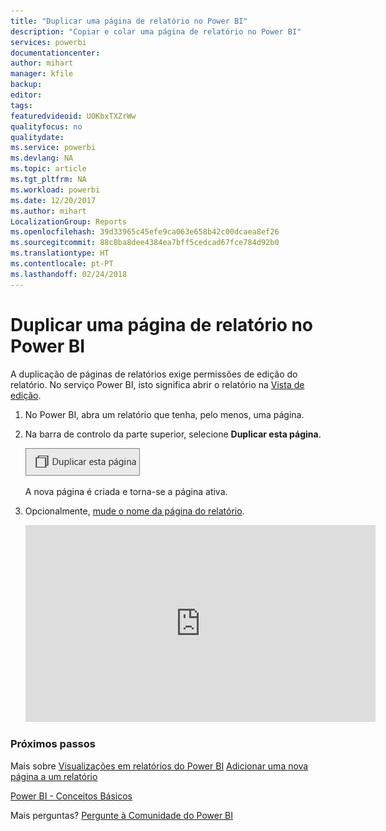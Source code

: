 ```yaml
---
title: "Duplicar uma página de relatório no Power BI"
description: "Copiar e colar uma página de relatório no Power BI"
services: powerbi
documentationcenter: 
author: mihart
manager: kfile
backup: 
editor: 
tags: 
featuredvideoid: UOKbxTXZrWw
qualityfocus: no
qualitydate: 
ms.service: powerbi
ms.devlang: NA
ms.topic: article
ms.tgt_pltfrm: NA
ms.workload: powerbi
ms.date: 12/20/2017
ms.author: mihart
LocalizationGroup: Reports
ms.openlocfilehash: 39d33965c45efe9ca063e658b42c00dcaea8ef26
ms.sourcegitcommit: 88c8ba8dee4384ea7bff5cedcad67fce784d92b0
ms.translationtype: HT
ms.contentlocale: pt-PT
ms.lasthandoff: 02/24/2018
---
```

# <a name="duplicate-a-report-page-in-power-bi"></a>Duplicar uma página de relatório no Power BI
A duplicação de páginas de relatórios exige permissões de edição do relatório. No serviço Power BI, isto significa abrir o relatório na [Vista de edição](service-reading-view-and-editing-view.md). 


1. No Power BI, abra um relatório que tenha, pelo menos, uma página. 

2. Na barra de controlo da parte superior, selecione **Duplicar esta página**.
   
   ![](media/power-bi-report-copy-paste-page/pbi_duplicate_new.png)
   
   A nova página é criada e torna-se a página ativa.
3. Opcionalmente, [mude o nome da página do relatório](service-rename.md).
   
   <iframe width="560" height="315" src="https://www.youtube.com/embed/UOKbxTXZrWw?list=PL1N57mwBHtN0JFoKSR0n-tBkUJHeMP2cP" frameborder="0" allowfullscreen></iframe>

### <a name="next-steps"></a>Próximos passos
Mais sobre [Visualizações em relatórios do Power BI](power-bi-report-visualizations.md)
[Adicionar uma nova página a um relatório](power-bi-report-add-page.md) 

[Power BI - Conceitos Básicos](service-basic-concepts.md) 

Mais perguntas? [Pergunte à Comunidade do Power BI](http://community.powerbi.com/)

